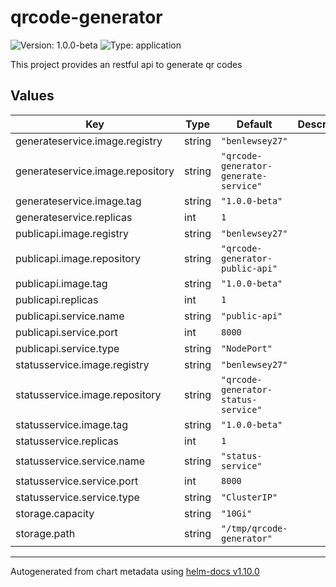 # qrcode-generator

![Version: 1.0.0-beta](https://img.shields.io/badge/Version-1.0.0--beta-informational?style=flat-square) ![Type: application](https://img.shields.io/badge/Type-application-informational?style=flat-square)

This project provides an restful api to generate qr codes

## Values

| Key | Type | Default | Description |
|-----|------|---------|-------------|
| generateservice.image.registry | string | `"benlewsey27"` |  |
| generateservice.image.repository | string | `"qrcode-generator-generate-service"` |  |
| generateservice.image.tag | string | `"1.0.0-beta"` |  |
| generateservice.replicas | int | `1` |  |
| publicapi.image.registry | string | `"benlewsey27"` |  |
| publicapi.image.repository | string | `"qrcode-generator-public-api"` |  |
| publicapi.image.tag | string | `"1.0.0-beta"` |  |
| publicapi.replicas | int | `1` |  |
| publicapi.service.name | string | `"public-api"` |  |
| publicapi.service.port | int | `8000` |  |
| publicapi.service.type | string | `"NodePort"` |  |
| statusservice.image.registry | string | `"benlewsey27"` |  |
| statusservice.image.repository | string | `"qrcode-generator-status-service"` |  |
| statusservice.image.tag | string | `"1.0.0-beta"` |  |
| statusservice.replicas | int | `1` |  |
| statusservice.service.name | string | `"status-service"` |  |
| statusservice.service.port | int | `8000` |  |
| statusservice.service.type | string | `"ClusterIP"` |  |
| storage.capacity | string | `"10Gi"` |  |
| storage.path | string | `"/tmp/qrcode-generator"` |  |

----------------------------------------------
Autogenerated from chart metadata using [helm-docs v1.10.0](https://github.com/norwoodj/helm-docs/releases/v1.10.0)
